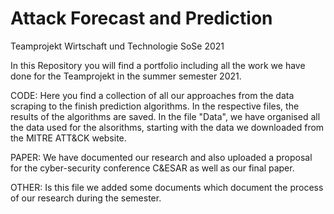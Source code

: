 # Attack Forecast and Prediction
 Teamprojekt Wirtschaft und Technologie SoSe 2021


In this Repository you will find a portfolio including all the work we have done for the Teamprojekt in the summer semester 2021. 

CODE:
Here you find a collection of all our approaches from the data scraping to the finish prediction algorithms. In the respective files, the results of the algorithms are saved. In the file "Data", we have organised all the data used for the alsorithms, starting with the data we downloaded from the MITRE ATT&CK website. 

PAPER:
We have documented our research and also uploaded a proposal for the cyber-security conference C&ESAR as well as our final paper. 

OTHER: 
Is this file we added some documents which document the process of our research during the semester. 